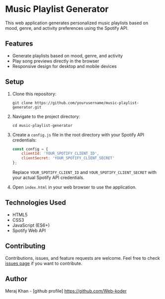 # Music Playlist Generator

This web application generates personalized music playlists based on mood, genre, and activity preferences using the Spotify API.

## Features

- Generate playlists based on mood, genre, and activity
- Play song previews directly in the browser
- Responsive design for desktop and mobile devices

## Setup

1. Clone this repository:
   ```
   git clone https://github.com/yourusername/music-playlist-generator.git
   ```

2. Navigate to the project directory:
   ```
   cd music-playlist-generator
   ```

3. Create a `config.js` file in the root directory with your Spotify API credentials:
   ```javascript
   const config = {
       clientId: 'YOUR_SPOTIFY_CLIENT_ID',
       clientSecret: 'YOUR_SPOTIFY_CLIENT_SECRET'
   };
   ```
   Replace `YOUR_SPOTIFY_CLIENT_ID` and `YOUR_SPOTIFY_CLIENT_SECRET` with your actual Spotify API credentials.

4. Open `index.html` in your web browser to use the application.

## Technologies Used

- HTML5
- CSS3
- JavaScript (ES6+)
- Spotify Web API

## Contributing

Contributions, issues, and feature requests are welcome. Feel free to check [issues page](https://github.com/Web-koder/music-playlist-generator/issues) if you want to contribute.


## Author

Meraj Khan - [github profile] https://github.com/Web-koder
